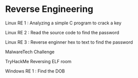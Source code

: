 # Reverse Engineering

Linux RE 1 : Analyzing a simple C program to crack a key

Linux RE 2 : Read the source code to find the password

Linux RE 3 : Reverse enginner hex to text to find the password

MalwareTech Challenge

TryHackMe Reversing ELF room

Windows RE 1 : Find the DOB
